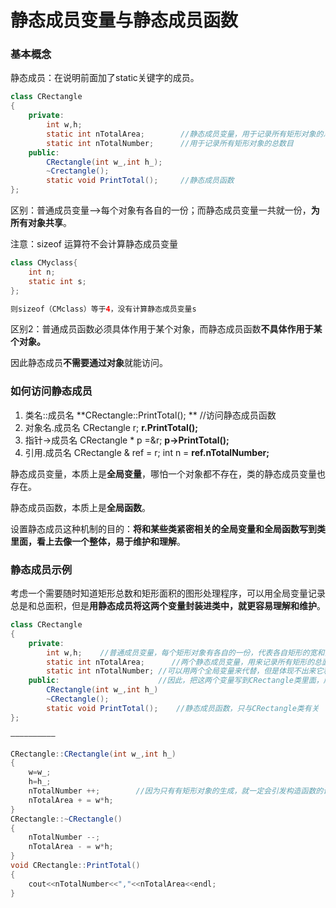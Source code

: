 # 静态成员变量与静态成员函数

### 基本概念

静态成员：在说明前面加了static关键字的成员。

```java
class CRectangle
{
    private:
        int w,h;
        static int nTotalArea;        //静态成员变量，用于记录所有矩形对象的总面积
        static int nTotalNumber;      //用于记录所有矩形对象的总数目
    public:
        CRectangle(int w_,int h_);
        ~Crectangle();
        static void PrintTotal();     //静态成员函数
};
```

区别：普通成员变量——&gt;每个对象有各自的一份；而静态成员变量一共就一份，**为所有对象共享**。

注意：sizeof 运算符不会计算静态成员变量

```java
class CMyclass{
    int n;
    static int s;
};

则sizeof（CMclass）等于4，没有计算静态成员变量s
```

区别2：普通成员函数必须具体作用于某个对象，而静态成员函数**不具体作用于某个对象。**

因此静态成员**不需要通过对象**就能访问。

### 如何访问静态成员

1. 类名::成员名
   **CRectangle::PrintTotal\(\); **    //访问静态成员函数
2. 对象名.成员名
   CRectangle r; **r.PrintTotal\(\);**
3. 指针-&gt;成员名
   CRectangle \* p =&r;  **p-&gt;PrintTotal\(\);**
4. 引用.成员名
   CRectangle & ref = r;  int n = **ref.nTotalNumber;**

静态成员变量，本质上是**全局变量**，哪怕一个对象都不存在，类的静态成员变量也存在。

静态成员函数，本质上是**全局函数**。

设置静态成员这种机制的目的：**将和某些类紧密相关的全局变量和全局函数写到类里面，看上去像一个整体，易于维护和理解**。

### 静态成员示例

考虑一个需要随时知道矩形总数和矩形面积的图形处理程序，可以用全局变量记录总是和总面积，但是**用静态成员将这两个变量封装进类中，就更容易理解和维护**。

```java
class CRectangle
{
    private:
        int w,h;    //普通成员变量，每个矩形对象有各自的一份，代表各自矩形的宽和高。
        static int nTotalArea;      //两个静态成员变量，用来记录所有矩形的总面积和总数
        static int nTotalNumber; //可以用两个全局变量来代替，但是体现不出来它和CRectangle类的紧密关系，同时也容易被其他类所访问，不易维护
    public:                      //因此，把这两个变量写到CRectangle类里面，成为静态成员变量。
        CRectangle(int w_,int h_)
        ~CRectangle();
        static void PrintTotal();    //静态成员函数，只与CRectangle类有关
};

——————————

CRectangle::CRectangle(int w_,int h_)
{
    w=w_;
    h=h_;
    nTotalNumber ++;        //因为只有有矩形对象的生成，就一定会引发构造函数的调用，因此在构造函数里既可以增加矩形的总数和总面积。
    nTotalArea + = w*h;
}
CRectangle::~CRectangle()
{
    nTotalNumber --;
    nTotalArea - = w*h;
}
void CRectangle::PrintTotal()
{
    cout<<nTotalNumber<<","<<nTotalArea<<endl;
}
```



